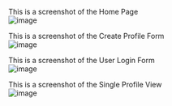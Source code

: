 This is a screenshot of the Home Page
<br>
![image](https://user-images.githubusercontent.com/86637156/144952780-cb17f788-749b-4617-81ea-7f9126084254.png)

This is a screenshot of the Create Profile Form
<br>
![image](https://user-images.githubusercontent.com/86637156/144952831-d09c8ad1-2581-408f-b95b-a97de5038a60.png)

This is a screenshot of the User Login Form
<br>
![image](https://user-images.githubusercontent.com/86637156/144952872-ea4d21f3-f1ce-4d13-987f-aa369e2fa866.png)

This is a screenshot of the Single Profile View
<br>
![image](https://user-images.githubusercontent.com/86637156/144953144-b5b55cc3-be61-44a5-9003-5aaebaf81ac3.png)
